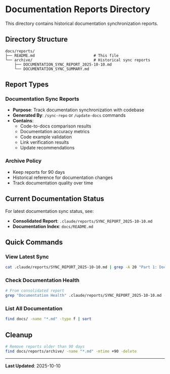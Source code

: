 # Documentation Reports Directory

This directory contains historical documentation synchronization reports.

## Directory Structure

```
docs/reports/
├── README.md                          # This file
└── archive/                           # Historical sync reports
    ├── DOCUMENTATION_SYNC_REPORT_2025-10-10.md
    └── DOCUMENTATION_SYNC_SUMMARY.md
```

## Report Types

### Documentation Sync Reports

- **Purpose**: Track documentation synchronization with codebase
- **Generated By**: `/sync-repo` or `/update-docs` commands
- **Contains**:
  - Code-to-docs comparison results
  - Documentation accuracy metrics
  - Code example validation
  - Link verification results
  - Update recommendations

### Archive Policy

- Keep reports for 90 days
- Historical reference for documentation changes
- Track documentation quality over time

## Current Documentation Status

For latest documentation sync status, see:

- **Consolidated Report**: `.claude/reports/SYNC_REPORT_2025-10-10.md`
- **Documentation Index**: `docs/README.md`

## Quick Commands

### View Latest Sync

```bash
cat .claude/reports/SYNC_REPORT_2025-10-10.md | grep -A 20 "Part 1: Documentation"
```

### Check Documentation Health

```bash
# From consolidated report
grep "Documentation Health" .claude/reports/SYNC_REPORT_2025-10-10.md -A 10
```

### List All Documentation

```bash
find docs/ -name "*.md" -type f | sort
```

## Cleanup

```bash
# Remove reports older than 90 days
find docs/reports/archive/ -name "*.md" -mtime +90 -delete
```

---

**Last Updated**: 2025-10-10
